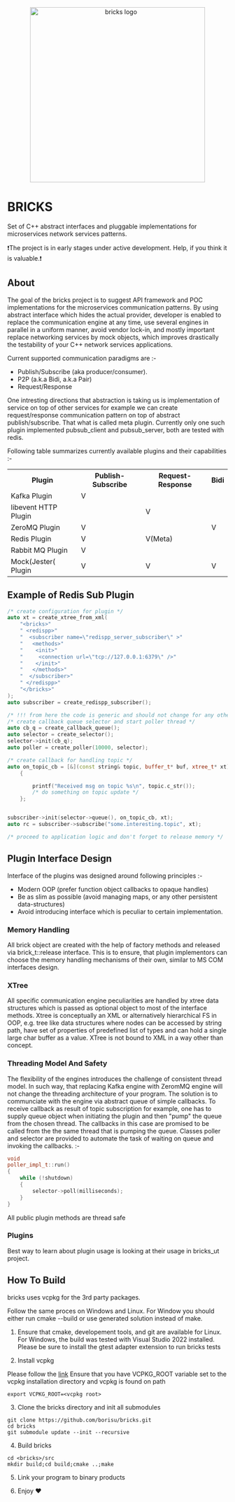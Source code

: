 
<div align="center">
<img alt="bricks logo" src="https://github.com/borisu/bricks/assets/7937935/63ad0a60-5d7b-40ff-89bf-748ba04bd2c7" width="400px"/>
</div>

# BRICKS

Set of C++ abstract interfaces and pluggable implementations for microservices network services patterns.

❗The project is in early stages under active development. Help, if you think it is valuable.❗



## About 

The goal of the bricks project is to suggest API framework and POC implementations for the microservices communication patterns. By using abstract interface which hides the actual provider, developer is enabled to replace the communication engine at any time, use several engines in parallel in a uniform manner, avoid vendor lock-in, and mostly important replace networking services by mock objects, which improves drastically the testability of your C++ network services applications.

Current supported communication paradigms are :-
- Publish/Subscribe (aka producer/consumer).
- P2P (a.k.a Bidi, a.k.a Pair) 
- Request/Response 

One intresting directions that abstraction is taking us is implementation of service on top of other services for example we can create request/response communication pattern on top of abstract publish/subscribe. That what is called meta plugin. Currently only one such plugin implemented pubsub_client and pubsub_server, both are tested with redis. 

Following table summarizes currently available plugins and their capabilities :-
<table>
  <tr>
    <th>Plugin</th>
    <th>Publish-Subscribe</th>
    <th>Request-Response</th>
    <th>Bidi</th>
  </tr>
  <tr>
    <td>Kafka Plugin</td>
    <td>V</td>
    <td></td>
    <td></td>
  </tr>
    <td>libevent HTTP Plugin</td>
    <td></td>
    <td>V</td>
    <td></td>
  </tr>
  </tr>
    <td>ZeroMQ Plugin</td>
    <td>V</td>
    <td></td>
    <td>V</td>
  </tr>
   </tr>
    <td>Redis Plugin</td>
    <td>V</td>
    <td>V(Meta)</td>
    <td></td>
  </tr>
   </tr>
    <td>Rabbit MQ Plugin</td>
    <td>V</td>
    <td></td>
    <td></td>
  </tr>

  </tr>
    <td>Mock(Jester( Plugin</td>
    <td>V</td>
    <td>V</td>
    <td>V</td>
  </tr>
</table>

## Example of Redis Sub Plugin 
```cpp
/* create configuration for plugin */
auto xt = create_xtree_from_xml(
	"<bricks>"
	" <redispp>"
	"  <subscriber name=\"redispp_server_subscriber\" >"
	"   <methods>"
	"    <init>"
	"     <connection url=\"tcp://127.0.0.1:6379\" />"
	"    </init>"
	"   </methods>"
	"  </subscriber>"
	" </redispp>"
	"</bricks>"
);
auto subscriber = create_redispp_subscriber(); 

/* !!! from here the code is generic and should not change for any other plugin !!! */
/* create callback queue selector and start poller thread */
auto cb_q = create_callback_queue();
auto selector = create_selector();
selector->init(cb_q);
auto poller = create_poller(10000, selector);

/* create callback for handling topic */
auto on_topic_cb = [&](const string& topic, buffer_t* buf, xtree_t* xt)
	{

		printf("Received msg on topic %s\n", topic.c_str());
		/* do something on topic update */
	};


subscriber->init(selector->queue(), on_topic_cb, xt);
auto rc = subscriber->subscribe("some.interesting.topic", xt);

/* proceed to application logic and don't forget to release memory */
```

## Plugin Interface Design 

Interface of the plugins was designed around following principles :-
- Modern OOP (prefer function object callbacks to opaque handles)
- Be as slim as possible (avoid managing maps, or any other persistent data-structures)
- Avoid introducing interface which is peculiar to certain implementation.
  
### Memory Handling

All brick object are created with the help of factory methods and released via brick_t::release interface. This is to ensure, that plugin implementors can choose the memory handling mechanisms of their own, similar to MS COM interfaces design.

### XTree 
All specific communication engine peculiarities are handled by xtree data structures which is passed as optional object to most of the interface methods. Xtree is conceptually an XML or alternatively hierarchical FS in OOP, e.g. tree like data structures where nodes can be accessed by string path, have set of properties of predefined list of types and can hold a single large char buffer as a value. XTree is not bound to XML in a way other than concept.

### Threading Model And Safety

The flexibility of the engines introduces the challenge of consistent thread model. In such way, that replacing Kafka engine with ZeromMQ engine will not change the threading architecture of your program. The solution is to communciate with the engine via abstract queue of simple callbacks. To receive callback as result of topic subscription for example, one has to supply queue object when initiating the plugin and then "pump" the queue from the chosen thread. The callbacks in this case are promised to be called from the the same thread that is pumping the queue. Classes poller and selector are  provided to automate the task of waiting on queue and invoking the callbacks. :-

```cpp
void
poller_impl_t::run()
{
	while (!shutdown)
	{
		selector->poll(milliseconds);
	}
}
```
All public plugin methods are thread safe

### Plugins 

Best way to learn about plugin usage is looking at their usage in bricks_ut project.

## How To Build

bricks uses vcpkg for the 3rd party packages. 

Follow the same proces on Windows and Linux. For Window you should either run cmake --build or use generated solution instead of make.

1. Ensure that cmake, developement tools, and git are available for Linux. For Windows, the build was tested with Visual Studio 2022 installed. Please be sure to install the gtest adapter extension to run bricks tests

2. Install vcpkg
   
Please follow the [link](https://learn.microsoft.com/en-us/vcpkg/get_started/get-started?pivots=shell-cmd) 
Ensure that you have VCPKG_ROOT variable set to the vcpkg installation directory and vcpkg is found on path
```
export VCPKG_ROOT=<vcpkg root>
```

3. Clone the bricks directory and init all submodules
```
git clone https://github.com/borisu/bricks.git
cd bricks
git submodule update --init --recursive
```

4. Build bricks
```
cd <bricks>/src
mkdir build;cd build;cmake ..;make
```

5. Link your program to binary products

6. Enjoy :heart:
